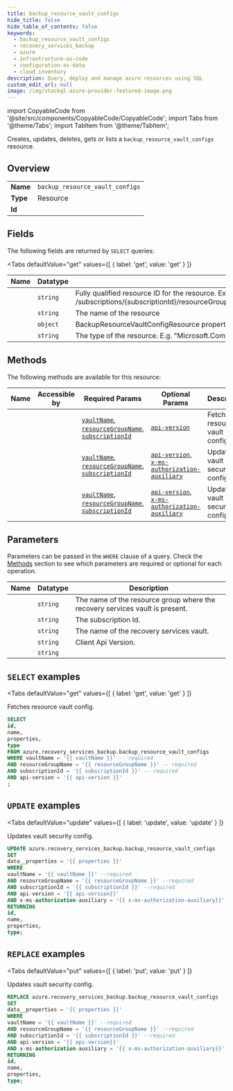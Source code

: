 ```yaml
--- 
title: backup_resource_vault_configs
hide_title: false
hide_table_of_contents: false
keywords:
  - backup_resource_vault_configs
  - recovery_services_backup
  - azure
  - infrastructure-as-code
  - configuration-as-data
  - cloud inventory
description: Query, deploy and manage azure resources using SQL
custom_edit_url: null
image: /img/stackql-azure-provider-featured-image.png
---
```


import CopyableCode from '@site/src/components/CopyableCode/CopyableCode';
import Tabs from '@theme/Tabs';
import TabItem from '@theme/TabItem';

Creates, updates, deletes, gets or lists a <code>backup_resource_vault_configs</code> resource.

## Overview
<table><tbody>
<tr><td><b>Name</b></td><td><code>backup_resource_vault_configs</code></td></tr>
<tr><td><b>Type</b></td><td>Resource</td></tr>
<tr><td><b>Id</b></td><td><CopyableCode code="azure.recovery_services_backup.backup_resource_vault_configs" /></td></tr>
</tbody></table>

## Fields

The following fields are returned by `SELECT` queries:

<Tabs
    defaultValue="get"
    values={[
        { label: 'get', value: 'get' }
    ]}
>
<TabItem value="get">

<table>
<thead>
    <tr>
    <th>Name</th>
    <th>Datatype</th>
    <th>Description</th>
    </tr>
</thead>
<tbody>
<tr>
    <td><CopyableCode code="id" /></td>
    <td><code>string</code></td>
    <td>Fully qualified resource ID for the resource. Ex - /subscriptions/&#123;subscriptionId&#125;/resourceGroups/&#123;resourceGroupName&#125;/providers/&#123;resourceProviderNamespace&#125;/&#123;resourceType&#125;/&#123;resourceName&#125;</td>
</tr>
<tr>
    <td><CopyableCode code="name" /></td>
    <td><code>string</code></td>
    <td>The name of the resource</td>
</tr>
<tr>
    <td><CopyableCode code="properties" /></td>
    <td><code>object</code></td>
    <td>BackupResourceVaultConfigResource properties</td>
</tr>
<tr>
    <td><CopyableCode code="type" /></td>
    <td><code>string</code></td>
    <td>The type of the resource. E.g. "Microsoft.Compute/virtualMachines" or "Microsoft.Storage/storageAccounts"</td>
</tr>
</tbody>
</table>
</TabItem>
</Tabs>

## Methods

The following methods are available for this resource:

<table>
<thead>
    <tr>
    <th>Name</th>
    <th>Accessible by</th>
    <th>Required Params</th>
    <th>Optional Params</th>
    <th>Description</th>
    </tr>
</thead>
<tbody>
<tr>
    <td><a href="#get"><CopyableCode code="get" /></a></td>
    <td><CopyableCode code="select" /></td>
    <td><a href="#parameter-vaultName"><code>vaultName</code></a>, <a href="#parameter-resourceGroupName"><code>resourceGroupName</code></a>, <a href="#parameter-subscriptionId"><code>subscriptionId</code></a></td>
    <td><a href="#parameter-api-version"><code>api-version</code></a></td>
    <td>Fetches resource vault config.</td>
</tr>
<tr>
    <td><a href="#update"><CopyableCode code="update" /></a></td>
    <td><CopyableCode code="update" /></td>
    <td><a href="#parameter-vaultName"><code>vaultName</code></a>, <a href="#parameter-resourceGroupName"><code>resourceGroupName</code></a>, <a href="#parameter-subscriptionId"><code>subscriptionId</code></a></td>
    <td><a href="#parameter-api-version"><code>api-version</code></a>, <a href="#parameter-x-ms-authorization-auxiliary"><code>x-ms-authorization-auxiliary</code></a></td>
    <td>Updates vault security config.</td>
</tr>
<tr>
    <td><a href="#put"><CopyableCode code="put" /></a></td>
    <td><CopyableCode code="replace" /></td>
    <td><a href="#parameter-vaultName"><code>vaultName</code></a>, <a href="#parameter-resourceGroupName"><code>resourceGroupName</code></a>, <a href="#parameter-subscriptionId"><code>subscriptionId</code></a></td>
    <td><a href="#parameter-api-version"><code>api-version</code></a>, <a href="#parameter-x-ms-authorization-auxiliary"><code>x-ms-authorization-auxiliary</code></a></td>
    <td>Updates vault security config. </td>
</tr>
</tbody>
</table>

## Parameters

Parameters can be passed in the `WHERE` clause of a query. Check the [Methods](#methods) section to see which parameters are required or optional for each operation.

<table>
<thead>
    <tr>
    <th>Name</th>
    <th>Datatype</th>
    <th>Description</th>
    </tr>
</thead>
<tbody>
<tr id="parameter-resourceGroupName">
    <td><CopyableCode code="resourceGroupName" /></td>
    <td><code>string</code></td>
    <td>The name of the resource group where the recovery services vault is present.</td>
</tr>
<tr id="parameter-subscriptionId">
    <td><CopyableCode code="subscriptionId" /></td>
    <td><code>string</code></td>
    <td>The subscription Id.</td>
</tr>
<tr id="parameter-vaultName">
    <td><CopyableCode code="vaultName" /></td>
    <td><code>string</code></td>
    <td>The name of the recovery services vault.</td>
</tr>
<tr id="parameter-api-version">
    <td><CopyableCode code="api-version" /></td>
    <td><code>string</code></td>
    <td>Client Api Version.</td>
</tr>
<tr id="parameter-x-ms-authorization-auxiliary">
    <td><CopyableCode code="x-ms-authorization-auxiliary" /></td>
    <td><code>string</code></td>
    <td></td>
</tr>
</tbody>
</table>

## `SELECT` examples

<Tabs
    defaultValue="get"
    values={[
        { label: 'get', value: 'get' }
    ]}
>
<TabItem value="get">

Fetches resource vault config.

```sql
SELECT
id,
name,
properties,
type
FROM azure.recovery_services_backup.backup_resource_vault_configs
WHERE vaultName = '{{ vaultName }}' -- required
AND resourceGroupName = '{{ resourceGroupName }}' -- required
AND subscriptionId = '{{ subscriptionId }}' -- required
AND api-version = '{{ api-version }}'
;
```
</TabItem>
</Tabs>


## `UPDATE` examples

<Tabs
    defaultValue="update"
    values={[
        { label: 'update', value: 'update' }
    ]}
>
<TabItem value="update">

Updates vault security config.

```sql
UPDATE azure.recovery_services_backup.backup_resource_vault_configs
SET 
data__properties = '{{ properties }}'
WHERE 
vaultName = '{{ vaultName }}' --required
AND resourceGroupName = '{{ resourceGroupName }}' --required
AND subscriptionId = '{{ subscriptionId }}' --required
AND api-version = '{{ api-version}}'
AND x-ms-authorization-auxiliary = '{{ x-ms-authorization-auxiliary}}'
RETURNING
id,
name,
properties,
type;
```
</TabItem>
</Tabs>


## `REPLACE` examples

<Tabs
    defaultValue="put"
    values={[
        { label: 'put', value: 'put' }
    ]}
>
<TabItem value="put">

Updates vault security config. 

```sql
REPLACE azure.recovery_services_backup.backup_resource_vault_configs
SET 
data__properties = '{{ properties }}'
WHERE 
vaultName = '{{ vaultName }}' --required
AND resourceGroupName = '{{ resourceGroupName }}' --required
AND subscriptionId = '{{ subscriptionId }}' --required
AND api-version = '{{ api-version}}'
AND x-ms-authorization-auxiliary = '{{ x-ms-authorization-auxiliary}}'
RETURNING
id,
name,
properties,
type;
```
</TabItem>
</Tabs>
